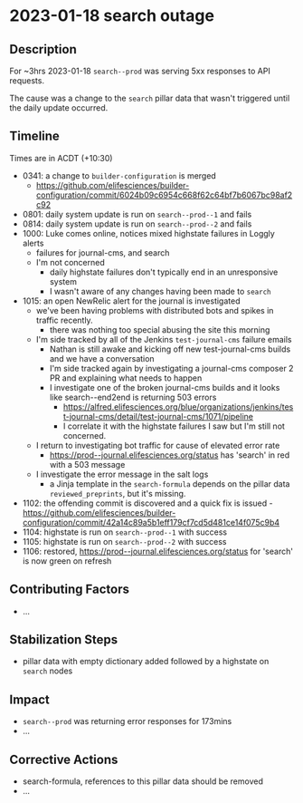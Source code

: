 # 2023-01-18 search outage

## Description

For ~3hrs 2023-01-18 `search--prod` was serving 5xx responses to API requests.

The cause was a change to the `search` pillar data that wasn't triggered until the daily update occurred.

## Timeline

Times are in ACDT (+10:30)

* 0341: a change to `builder-configuration` is merged
    - https://github.com/elifesciences/builder-configuration/commit/6024b09c6954c668f62c64bf7b6067bc98af2c92
* 0801: daily system update is run on `search--prod--1` and fails
* 0814: daily system update is run on `search--prod--2` and fails
* 1000: Luke comes online, notices mixed highstate failures in Loggly alerts
    - failures for journal-cms, and search
    - I'm not concerned
        - daily highstate failures don't typically end in an unresponsive system
        - I wasn't aware of any changes having been made to `search`
* 1015: an open NewRelic alert for the journal is investigated
    - we've been having problems with distributed bots and spikes in traffic recently.
        - there was nothing too special abusing the site this morning
    - I'm side tracked by all of the Jenkins `test-journal-cms` failure emails
        - Nathan is still awake and kicking off new test-journal-cms builds and we have a conversation
        - I'm side tracked again by investigating a journal-cms composer 2 PR and explaining what needs to happen
        - I investigate one of the broken journal-cms builds and it looks like search--end2end is returning 503 errors
            - https://alfred.elifesciences.org/blue/organizations/jenkins/test-journal-cms/detail/test-journal-cms/1071/pipeline
            - I correlate it with the highstate failures I saw but I'm still not concerned.
    - I return to investigating bot traffic for cause of elevated error rate
        - https://prod--journal.elifesciences.org/status has 'search' in red with a 503 message
    - I investigate the error message in the salt logs
        - a Jinja template in the `search-formula` depends on the pillar data `reviewed_preprints`, but it's missing.
* 1102: the offending commit is discovered and a quick fix is issued
        - https://github.com/elifesciences/builder-configuration/commit/42a14c89a5b1eff179cf7cd5d481ce14f075c9b4
* 1104: highstate is run on `search--prod--1` with success
* 1105: highstate is run on `search--prod--2` with success
* 1106: restored, https://prod--journal.elifesciences.org/status for 'search' is now green on refresh

## Contributing Factors

* ...

## Stabilization Steps

* pillar data with empty dictionary added followed by a highstate on `search` nodes

## Impact

* `search--prod` was returning error responses for 173mins
* ...

## Corrective Actions

* search-formula, references to this pillar data should be removed
* ...
